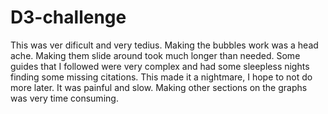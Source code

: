 # D3-challenge
This was ver dificult and very tedius. Making the bubbles work was a head ache.
Making them slide around took much longer than needed.
Some guides that I followed were very complex and had some sleepless nights finding some missing citations.
This made it a nightmare, I hope to not do more later.
It was painful and slow.
Making other sections on the graphs was very time consuming.
